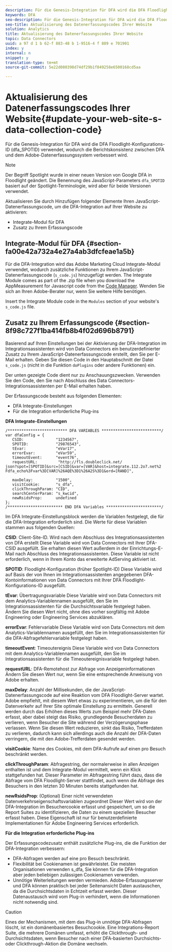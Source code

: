 ```yaml
---
description: Für die Genesis-Integration für DFA wird die DFA Floodlight-Konfigurations-ID (dfa_SPOTID) verwendet, wodurch die Berichtskonsistenz zwischen DFA und dem Adobe-Datenerfassungssystem verbessert wird.
keywords: DFA
seo-description: Für die Genesis-Integration für DFA wird die DFA Floodlight-Konfigurations-ID (dfa_SPOTID) verwendet, wodurch die Berichtskonsistenz zwischen DFA und dem Adobe-Datenerfassungssystem verbessert wird.
seo-title: Aktualisierung des Datenerfassungscodes Ihrer Website
solution: Analytics
title: Aktualisierung des Datenerfassungscodes Ihrer Website
topic: Data Connectors
uuid: a 97 d 1 b 62-f 883-48 b 1-9516-4 f 889 e 701901
index: y
internal: n
snippet: y
translation-type: tm+mt
source-git-commit: 5e22d080398d74df29b1f849258e6500168cd5aa

---
```



# Aktualisierung des Datenerfassungscodes Ihrer Website{#update-your-web-site-s-data-collection-code}

Für die Genesis-Integration für DFA wird die DFA Floodlight-Konfigurations-ID (dfa_SPOTID) verwendet, wodurch die Berichtskonsistenz zwischen DFA und dem Adobe-Datenerfassungssystem verbessert wird.

>[!NOTE]
>
>Der Begriff Spotlight wurde in einer neuen Version von Google DFA in Floodlight geändert. Die Benennung des JavaScript-Parameters `dfa_SPOTID` basiert auf der Spotlight-Terminologie, wird aber für beide Versionen verwendet.

Aktualisieren Sie durch Hinzufügen folgender Elemente Ihren JavaScript-Datenerfassungscode, um die DFA-Integration auf Ihrer Website zu aktivieren:

* Integrate-Modul für DFA
* Zusatz zu Ihrem Erfassungscode

## Integrate-Modul für DFA {#section-fa00e42a732a4e27a4ab3dfcfeae1a5b}

Für die DFA-Integration wird das Adobe Marketing Cloud Integrate-Modul verwendet, wodurch zusätzliche Funktionen zu Ihrem JavaScript-Datenerfassungscode (`s_code.js`) hinzugefügt werden. The Integrate Module comes as part of the .zip file when you download the AppMeasurement for Javascript code from the [Code Manager](https://marketing.adobe.com/resources/help/en_US/reference/code_manager_admin.html). Wenden Sie sich an Ihren Adobe-Berater nur, wenn Sie weitere Hilfe benötigen.

Insert the Integrate Module code in the `Modules` section of your website's `s_code.js` file.

## Zusatz zu Ihrem Erfassungscode {#section-8f98c727f1ba414fb8b4f02d696b8791}

Basierend auf Ihren Einstellungen bei der Aktivierung der DFA-Integration im Integrationsassistenten wird von Data Connectors ein benutzerdefinierter Zusatz zu Ihrem JavaScript-Datenerfassungscode erstellt, den Sie per E-Mail erhalten. Geben Sie diesen Code in den Hauptabschnitt der Datei `s_code.js` (nicht in die Funktion `doPlugins` oder andere Funktionen) ein.

Der unten gezeigte Code dient nur zu Anschauungszwecken. Verwenden Sie den Code, den Sie nach Abschluss des Data Connectors-Integrationsassistenten per E-Mail erhalten haben.

Der Erfassungscode besteht aus folgenden Elementen:

* DFA Integrate-Einstellungen
* Für die Integration erforderliche Plug-ins

**DFA Integrate-Einstellungen**

```
/************************** DFA VARIABLES **************************/ 
var dfaConfig = { 
   CSID:              "1234567", 
   SPOTID:            "29876543", 
   tEvar:             "eVar17", 
   errorEvar:         "eVar59", 
   timeoutEvent:      "event76", 
   requestURL:         "http://fls.doubleclick.net/ 
json?spot=[SPOTID]&src=[CSID]&var=[VAR]&host=integrate.112.2o7.net%2 
Fdfa_echo%3Fvar%3D[VAR]%26AQE%3D1%26A2S%3D1&ord=[RAND]", 
 
   maxDelay:          "1500", 
   visitCookie:       "s_dfa", 
   clickThroughParam: "CID", 
   searchCenterParam: "s_kwcid", 
   newRsidsProp:      undefined 
}; 
/************************ END DFA Variables ************************/ 
```

Im DFA Integrate-Einstellungsblock werden die Variablen festgelegt, die für die DFA-Integration erforderlich sind. Die Werte für diese Variablen stammen aus folgenden Quellen:

**CSID**: Client-Site-ID. Wird nach dem Abschluss des Integrationsassistenten von DFA erstellt Diese Variable wird von Data Connectors mit Ihrer DFA-CSID ausgefüllt. Sie erhalten diesen Wert außerdem in der Einrichtungs-E-Mail nach Abschluss des Integrationsassistenten. Diese Variable ist nicht erforderlich, wenn in Ihrem Konto das erweiterte AdServing aktiviert ist.

**SPOTID**: Floodlight-Konfiguration (früher Spotlight-ID) Diese Variable wird auf Basis der von Ihnen im Integrationsassistenten angegebenen DFA-Kontoinformationen von Data Connectors mit Ihrer DFA Floodlight-Konfigurations-ID ausgefüllt.

**tEvar**: Übertragungsvariable Diese Variable wird von Data Connectors mit dem Analytics-Variablennamen ausgefüllt, den Sie im Integrationsassistenten für die Durchsichtsvariable festgelegt haben. Ändern Sie diesen Wert nicht, ohne dies vorher sorgfältig mit Adobe Engineering oder Engineering Services abzuklären.

**errorEvar**: Fehlervariable Diese Variable wird von Data Connectors mit dem Analytics-Variablennamen ausgefüllt, den Sie im Integrationsassistenten für die DFA-Abfragefehlervariable festgelegt haben.

**timeoutEvent**: Timeoutereignis Diese Variable wird von Data Connectors mit dem Analytics-Variablennamen ausgefüllt, den Sie im Integrationsassistenten für die Timeoutereignisvariable festgelegt haben.

**requestURL**: DFA-Remotehost zur Abfrage von Anzeigeninformationen Ändern Sie diesen Wert nur, wenn Sie eine entsprechende Anweisung von Adobe erhalten.

**maxDelay**: Anzahl der Millisekunden, die der JavaScript-Datenerfassungscode auf eine Reaktion vom DFA Floodlight-Server wartet. Adobe empfiehlt, mit diesem Wert etwas zu experimentieren, um die für den Datenverkehr auf Ihrer Site optimale Einstellung zu ermitteln. Generell werden durch das Erhöhen dieses Werts zum Beispiel mehr DFA-Daten erfasst, aber dabei steigt das Risiko, grundlegende Besucherdaten zu verlieren, wenn Besucher die Site während der Verzögerungsphase verlassen. Wenn Sie diesen Wert reduzieren, sinkt das Risiko, Trefferdaten zu verlieren, dadurch kann sich allerdings auch die Anzahl der DFA-Daten verringern, die mit den Adobe-Trefferdaten gesendet werden.

**visitCookie**: Name des Cookies, mit dem DFA-Aufrufe auf einen pro Besuch beschränkt werden.

**clickThroughParam**: Abfragestring, der normalerweise in allen Anzeigen enthalten ist und dem Integrate-Modul vermittelt, wenn ein Klick stattgefunden hat. Dieser Parameter im Abfragestring führt dazu, dass die Abfrage vom DFA Floodlight-Server stattfindet, auch wenn die Abfrage des Besuchers in den letzten 30 Minuten bereits stattgefunden hat.

**newRsidsProp**: (Optional) Einer nicht verwendeten Datenverkehrseigenschaftsvariablen zugeordnet Dieser Wert wird von der DFA-Integration im Besuchercookie erfasst und gespeichert, um so die Report Suites zu identifizieren, die Daten zu einem speziellen Besucher erfasst haben. Diese Eigenschaft ist nur für benutzerdefinierte Implementationen für Adobe Engineering Services erforderlich.

**Für die Integration erforderliche Plug-ins**

Der Erfassungscodezusatz enthält zusätzliche Plug-ins, die die Funktion der DFA-Integration verbessern:

* DFA-Abfragen werden auf eine pro Besuch beschränkt.
* Flexibilität bei Cookienamen ist gewährleistet. Die meisten Organisationen verwenden s_dfa, Sie können für die DFA-Integration aber jeden beliebigen zulässigen Cookienamen verwenden.
* Unnötige Weiterleitungen werden vermieden. Adobe-Erfassungsserver und DFA können praktisch bei jeder Seitenansicht Daten austauschen, da die Durchsichtsdaten in Echtzeit erfasst werden. Dieser Datenaustausch wird vom Plug-in verhindert, wenn die Informationen nicht notwendig sind.

>[!CAUTION]
>
>Eines der Mechanismen, mit dem das Plug-in unnötige DFA-Abfragen löscht, ist ein domänenbasiertes Besuchcookie. Eine Integrations-Report Suite, die mehrere Domänen umfasst, erhöht die Clickthrough- und Durchsichtsdaten, wenn Besucher nach einer DFA-basierten Durchsichts- oder Clickthrough-Aktion die Domäne wechseln.

